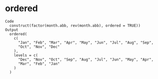 # ordered

    Code
      construct(factor(month.abb, rev(month.abb), ordered = TRUE))
    Output
      ordered(
        c(
          "Jan", "Feb", "Mar", "Apr", "May", "Jun", "Jul", "Aug", "Sep",
          "Oct", "Nov", "Dec"
        ),
        levels = c(
          "Dec", "Nov", "Oct", "Sep", "Aug", "Jul", "Jun", "May", "Apr",
          "Mar", "Feb", "Jan"
        )
      )

